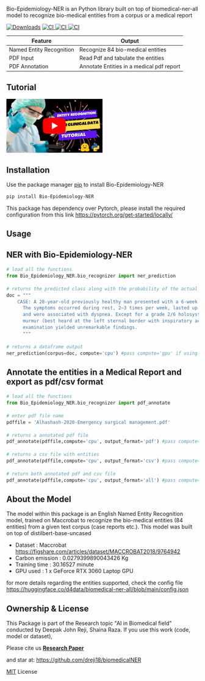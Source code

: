 Bio-Epidemiology-NER is an Python library built on top of biomedical-ner-all model to recognize bio-medical entities from a corpus or a medical report

[![Downloads](https://static.pepy.tech/personalized-badge/bio-epidemiology-ner?period=total&units=international_system&left_color=black&right_color=green&left_text=Downloads)](https://pepy.tech/project/bio-epidemiology-ner)
<a href="https://pypi.org/project/Bio-Epidemiology-NER/">
    <img alt="CI" src="https://img.shields.io/badge/pypi-v0.1.3-orange">
</a>
<a href="https://youtu.be/rYJOpUVWszY">
    <img alt="CI" src="https://img.shields.io/badge/Demo-Video-red">
</a>
<a href="https://journals.plos.org/digitalhealth/article?id=10.1371/journal.pdig.0000152">
    <img alt="CI" src="https://img.shields.io/badge/Research-Paper-green">
</a>

| Feature  | Output  |
|---|---|
| Named Entity Recognition | Recognize 84 bio-medical entities |
| PDF Input | Read Pdf and tabulate the entities|
| PDF Annotation | Annotate Entities in a medical pdf report|

## Tutorial
[<img src="https://github.com/dreji18/Bio-Epidemiology-NER/blob/main/output/thumbnail.png" width="50%">](https://youtu.be/xpiDPdBpS18 "Watch the video")

## Installation

Use the package manager [pip](https://pip.pypa.io/en/stable/) to install Bio-Epidemiology-NER

```bash
pip install Bio-Epidemiology-NER
```

This package has dependency over Pytorch, please install the required configuration from this link https://pytorch.org/get-started/locally/

## Usage

## NER with Bio-Epidemiology-NER
```python
# load all the functions
from Bio_Epidemiology_NER.bio_recognizer import ner_prediction

# returns the predicted class along with the probability of the actual EnvBert model
doc = """
	CASE: A 28-year-old previously healthy man presented with a 6-week history of palpitations. 
      The symptoms occurred during rest, 2–3 times per week, lasted up to 30 minutes at a time 
      and were associated with dyspnea. Except for a grade 2/6 holosystolic tricuspid regurgitation 
      murmur (best heard at the left sternal border with inspiratory accentuation), physical 
      examination yielded unremarkable findings.
      """

# returns a dataframe output
ner_prediction(corpus=doc, compute='cpu') #pass compute='gpu' if using gpu

```

## Annotate the entities in a Medical Report and export as pdf/csv format 
```python
# load all the functions
from Bio_Epidemiology_NER.bio_recognizer import pdf_annotate

# enter pdf file name
pdffile = 'Alhashash-2020-Emergency surgical management.pdf'

# returns a annotated pdf file
pdf_annotate(pdffile,compute='cpu', output_format='pdf') #pass compute='gpu' if using gpu

# returns a csv file with entities
pdf_annotate(pdffile,compute='cpu', output_format='csv') #pass compute='gpu' if using gpu

# return both annotated pdf and csv file
pdf_annotate(pdffile,compute='cpu', output_format='all') #pass compute='gpu' if using gpu

```


## About the Model
The model within this package is an English Named Entity Recognition model, trained on Maccrobat to recognize the bio-medical entities (84 entities) from a given text corpus (case reports etc.). This model was built on top of distilbert-base-uncased

- Dataset : Maccrobat https://figshare.com/articles/dataset/MACCROBAT2018/9764942
- Carbon emission : 0.0279399890043426 Kg
- Training time : 30.16527 minute
- GPU used : 1 x GeForce RTX 3060 Laptop GPU

for more details regarding the entities supported, check the config file https://huggingface.co/d4data/biomedical-ner-all/blob/main/config.json

## Ownership & License
This Package is part of the Research topic "AI in Biomedical field" conducted by Deepak John Reji, Shaina Raza. If you use this work (code, model or dataset),

Please cite us [**Research Paper**](https://github.com/dreji18/Bio-Epidemiology-NER/blob/main/CITATION.cff) 

and star at: https://github.com/dreji18/biomedicalNER

[MIT](https://choosealicense.com/licenses/mit/) License
